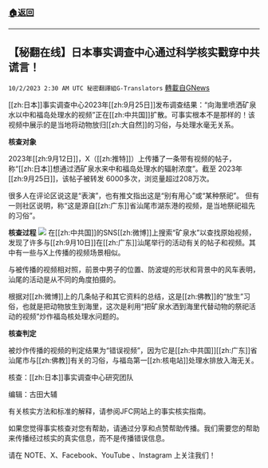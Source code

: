 ###  [:house:返回](README.md)
---


## 【秘翻在线】日本事实调查中心通过科学核实戳穿中共谎言！
`10/2/2023 2:30 AM UTC 秘密翻譯組G-Translators` [轉載自GNews](https://gnews.org/articles/1766882)

[[zh:日本]]事实调查中心2023年[[zh:9月25日]]发布调查结果：“向海里喷洒矿泉水以中和福岛处理水的视频”正在[[zh:中共国]]扩散。可事实根本不是那样的！该视频中展示的是当地将动物放归[[zh:大自然]]的习俗，与处理水毫无关系。

**核查对象**

2023年[[zh:9月12日]]，X（[[zh:推特]]）上传播了一条带有视频的帖子，称“[[zh:日本]]想通过洒矿泉水来中和福岛处理水的辐射浓度”。截至 2023年[[zh:9月25日]]，该帖子被转发 6000多次，浏览量超过208万次。

很多人在评论区说这是“表演”，也有推文指出这是“别有用心”或“某种祭祀”。 但有一则社区说明，称“这是源自[[zh:广东]]省汕尾市湖东港的视频，是当地祭祀祖先的习俗”。

**核查过程**
![](https://i.imgur.com/2RrEOBy.png)
在[[zh:中共国]]的SNS[[zh:微博]]上搜索“矿泉水”以查找原始视频，发现了许多与[[zh:9月10日]]在[[zh:广东]]汕尾举行的活动有关的帖子和视频。其中有一些与X上传播的视频场景相似。

与被传播的视频相对照，前景中男子的位置、防波堤的形状和背景中的风车表明，汕尾的活动是从不同的角度拍摄的。

根据对[[zh:微博]]上的几条帖子和其它资料的总结，这是[[zh:佛教]]的“放生”习俗，也就是把动物放生到海里，这次是利用“把矿泉水洒到海里代替动物的祭祀活动的视频”炒作福岛核处理水问题的。

**核查判定**

被炒作传播的视频的判定结果为“错误视频”，因为它是[[zh:中共国]][[zh:广东]]省汕尾市与[[zh:佛教]]有关的习俗，与福岛第一[[zh:核电站]]处理水排放入海无关。

核查：[[zh:日本]]事实调查中心研究团队

编辑：古田大辅

有关核实方法和标准的解释，请参阅JFC网站上的事实核实指南。

如果您觉得事实核查对您有帮助，请通过分享和点赞帮助传播。我们需要您的帮助来传播经过核实的真实信息，而不是传播错误信息。

请在 NOTE、X、Facebook、YouTube 、Instagram 上关注我们！
